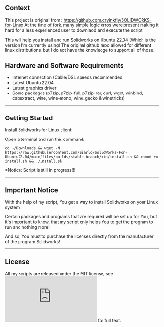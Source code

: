 ## Context

This project is original from : https://github.com/cryinkfly/SOLIDWORKS-for-Linux
At the time of fork, many simple logic erros were present making it hard for a less experienced user to downlaod and execute the script.

This will help you install and run Solidworks on Ubuntu 22.04 (Which is the version I'm currently using)
The original github repo allowed for different linux distributions, but I do not have the knowledge to support all of those. 


## Hardware and Software Requirements

- Internet connection (Cable/DSL speeds recommended)
- Latest Ubuntu 22.04
- Latest graphics driver
- Some packages (p7zip, p7zip-full, p7zip-rar, curl, wget, winbind, cabextract, wine, wine-mono, wine_gecko & winetricks)

---

## Getting Started

Install Solidworks for Linux client:

Open a terminal and run this command:

    cd ~/Downloads && wget -N https://raw.githubusercontent.com/Siarlo/SolidWorks-For-Ubuntu22.04/main/files/builds/stable-branch/bin/install.sh && chmod +x install.sh && ./install.sh

*Notice: Script is still in progress!!!

---

## Important Notice

With the help of my script, You get a way to install Solidworks on your Linux system. 

Certain packages and programs that are required will be set up for You, but it's important to know, that my script only helps You to get the program to run and nothing more! 

And so, You must to purchase the licenses directly from the manufacturer of the program Solidworks!

---

## License

All my scripts are released under the MIT license, see ![LICENSE.md](https://github.com/Siarlo/SOLIDWORKS-for-ubuntu22.04/blob/main/LICENSE.md) for full text.


